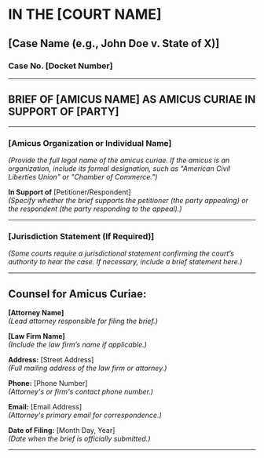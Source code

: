 # **IN THE [COURT NAME]**
## [Case Name (e.g., John Doe v. State of X)]
### **Case No. [Docket Number]**

---

## **BRIEF OF [AMICUS NAME] AS AMICUS CURIAE IN SUPPORT OF [PARTY]**

---

### **[Amicus Organization or Individual Name]**
*(Provide the full legal name of the amicus curiae. If the amicus is an organization, include its formal designation, such as "American Civil Liberties Union" or "Chamber of Commerce.")*

**In Support of** [Petitioner/Respondent]  
*(Specify whether the brief supports the petitioner (the party appealing) or the respondent (the party responding to the appeal).)*

---

### **[Jurisdiction Statement (If Required)]**
*(Some courts require a jurisdictional statement confirming the court’s authority to hear the case. If necessary, include a brief statement here.)*

---

## **Counsel for Amicus Curiae:**

**[Attorney Name]**  
*(Lead attorney responsible for filing the brief.)*

**[Law Firm Name]**  
*(Include the law firm’s name if applicable.)*

**Address:** [Street Address]  
*(Full mailing address of the law firm or attorney.)*

**Phone:** [Phone Number]  
*(Attorney's or firm's contact phone number.)*

**Email:** [Email Address]  
*(Attorney's primary email for correspondence.)*

**Date of Filing:** [Month Day, Year]  
*(Date when the brief is officially submitted.)*

---
